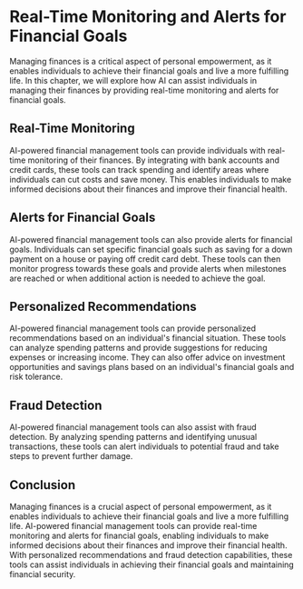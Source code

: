 Real-Time Monitoring and Alerts for Financial Goals
=========================================================================================

Managing finances is a critical aspect of personal empowerment, as it enables individuals to achieve their financial goals and live a more fulfilling life. In this chapter, we will explore how AI can assist individuals in managing their finances by providing real-time monitoring and alerts for financial goals.

Real-Time Monitoring
--------------------

AI-powered financial management tools can provide individuals with real-time monitoring of their finances. By integrating with bank accounts and credit cards, these tools can track spending and identify areas where individuals can cut costs and save money. This enables individuals to make informed decisions about their finances and improve their financial health.

Alerts for Financial Goals
--------------------------

AI-powered financial management tools can also provide alerts for financial goals. Individuals can set specific financial goals such as saving for a down payment on a house or paying off credit card debt. These tools can then monitor progress towards these goals and provide alerts when milestones are reached or when additional action is needed to achieve the goal.

Personalized Recommendations
----------------------------

AI-powered financial management tools can provide personalized recommendations based on an individual's financial situation. These tools can analyze spending patterns and provide suggestions for reducing expenses or increasing income. They can also offer advice on investment opportunities and savings plans based on an individual's financial goals and risk tolerance.

Fraud Detection
---------------

AI-powered financial management tools can also assist with fraud detection. By analyzing spending patterns and identifying unusual transactions, these tools can alert individuals to potential fraud and take steps to prevent further damage.

Conclusion
----------

Managing finances is a crucial aspect of personal empowerment, as it enables individuals to achieve their financial goals and live a more fulfilling life. AI-powered financial management tools can provide real-time monitoring and alerts for financial goals, enabling individuals to make informed decisions about their finances and improve their financial health. With personalized recommendations and fraud detection capabilities, these tools can assist individuals in achieving their financial goals and maintaining financial security.
